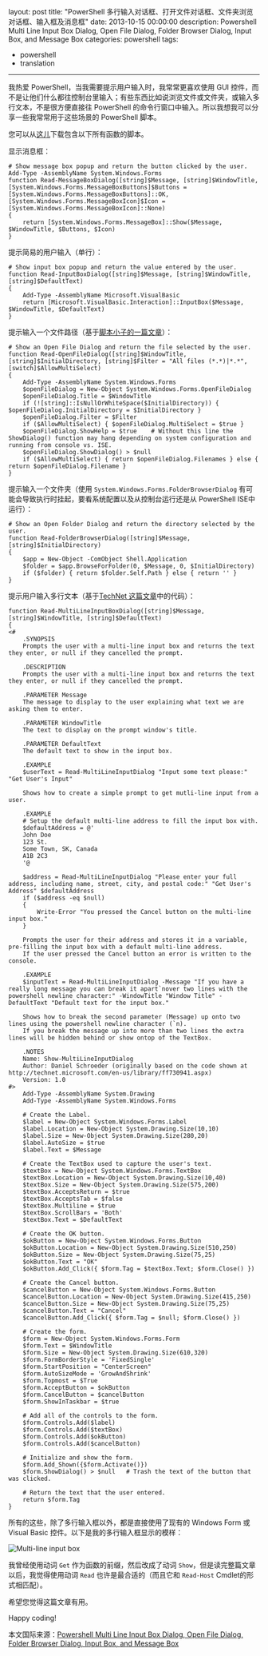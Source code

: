 ﻿layout: post
title: "PowerShell 多行输入对话框、打开文件对话框、文件夹浏览对话框、输入框及消息框"
date: 2013-10-15 00:00:00
description: Powershell Multi Line Input Box Dialog, Open File Dialog, Folder Browser Dialog, Input Box, and Message Box
categories: powershell
tags:
- powershell
- translation
---
我热爱 PowerShell，当我需要提示用户输入时，我常常更喜欢使用 GUI 控件，而不是让他们什么都往控制台里输入；有些东西比如说浏览文件或文件夹，或输入多行文本，不是很方便直接往 PowerShell 的命令行窗口中输入。所以我想我可以分享一些我常常用于这些场景的 PowerShell 脚本。

您可以从[这儿][1]下载包含以下所有函数的脚本。

显示消息框：

	# Show message box popup and return the button clicked by the user.
	Add-Type -AssemblyName System.Windows.Forms
	function Read-MessageBoxDialog([string]$Message, [string]$WindowTitle, [System.Windows.Forms.MessageBoxButtons]$Buttons = [System.Windows.Forms.MessageBoxButtons]::OK, [System.Windows.Forms.MessageBoxIcon]$Icon = [System.Windows.Forms.MessageBoxIcon]::None)
	{
	    return [System.Windows.Forms.MessageBox]::Show($Message, $WindowTitle, $Buttons, $Icon)
	}

提示简易的用户输入（单行）：

	# Show input box popup and return the value entered by the user.
	function Read-InputBoxDialog([string]$Message, [string]$WindowTitle, [string]$DefaultText)
	{
	    Add-Type -AssemblyName Microsoft.VisualBasic
	    return [Microsoft.VisualBasic.Interaction]::InputBox($Message, $WindowTitle, $DefaultText)
	}

提示输入一个文件路径（基于[脚本小子的一篇文章][2]）：

	# Show an Open File Dialog and return the file selected by the user.
	function Read-OpenFileDialog([string]$WindowTitle, [string]$InitialDirectory, [string]$Filter = "All files (*.*)|*.*", [switch]$AllowMultiSelect)
	{  
	    Add-Type -AssemblyName System.Windows.Forms
	    $openFileDialog = New-Object System.Windows.Forms.OpenFileDialog
	    $openFileDialog.Title = $WindowTitle
	    if (![string]::IsNullOrWhiteSpace($InitialDirectory)) { $openFileDialog.InitialDirectory = $InitialDirectory }
	    $openFileDialog.Filter = $Filter
	    if ($AllowMultiSelect) { $openFileDialog.MultiSelect = $true }
	    $openFileDialog.ShowHelp = $true    # Without this line the ShowDialog() function may hang depending on system configuration and running from console vs. ISE.
	    $openFileDialog.ShowDialog() > $null
	    if ($AllowMultiSelect) { return $openFileDialog.Filenames } else { return $openFileDialog.Filename }
	}

提示输入一个文件夹（使用 `System.Windows.Forms.FolderBrowserDialog` 有可能会导致执行时挂起，要看系统配置以及从控制台运行还是从 PowerShell ISE中运行）：

	# Show an Open Folder Dialog and return the directory selected by the user.
	function Read-FolderBrowserDialog([string]$Message, [string]$InitialDirectory)
	{
	    $app = New-Object -ComObject Shell.Application
	    $folder = $app.BrowseForFolder(0, $Message, 0, $InitialDirectory)
	    if ($folder) { return $folder.Self.Path } else { return '' }
	}

提示用户输入多行文本（基于[TechNet 这篇文章][3]中的代码）：

	function Read-MultiLineInputBoxDialog([string]$Message, [string]$WindowTitle, [string]$DefaultText)
	{
	<#
	    .SYNOPSIS
	    Prompts the user with a multi-line input box and returns the text they enter, or null if they cancelled the prompt.
	     
	    .DESCRIPTION
	    Prompts the user with a multi-line input box and returns the text they enter, or null if they cancelled the prompt.
	     
	    .PARAMETER Message
	    The message to display to the user explaining what text we are asking them to enter.
	     
	    .PARAMETER WindowTitle
	    The text to display on the prompt window's title.
	     
	    .PARAMETER DefaultText
	    The default text to show in the input box.
	     
	    .EXAMPLE
	    $userText = Read-MultiLineInputDialog "Input some text please:" "Get User's Input"
	     
	    Shows how to create a simple prompt to get mutli-line input from a user.
	     
	    .EXAMPLE
	    # Setup the default multi-line address to fill the input box with.
	    $defaultAddress = @'
	    John Doe
	    123 St.
	    Some Town, SK, Canada
	    A1B 2C3
	    '@
	     
	    $address = Read-MultiLineInputDialog "Please enter your full address, including name, street, city, and postal code:" "Get User's Address" $defaultAddress
	    if ($address -eq $null)
	    {
	        Write-Error "You pressed the Cancel button on the multi-line input box."
	    }
	     
	    Prompts the user for their address and stores it in a variable, pre-filling the input box with a default multi-line address.
	    If the user pressed the Cancel button an error is written to the console.
	     
	    .EXAMPLE
	    $inputText = Read-MultiLineInputDialog -Message "If you have a really long message you can break it apart`nover two lines with the powershell newline character:" -WindowTitle "Window Title" -DefaultText "Default text for the input box."
	     
	    Shows how to break the second parameter (Message) up onto two lines using the powershell newline character (`n).
	    If you break the message up into more than two lines the extra lines will be hidden behind or show ontop of the TextBox.
	     
	    .NOTES
	    Name: Show-MultiLineInputDialog
	    Author: Daniel Schroeder (originally based on the code shown at http://technet.microsoft.com/en-us/library/ff730941.aspx)
	    Version: 1.0
	#>
	    Add-Type -AssemblyName System.Drawing
	    Add-Type -AssemblyName System.Windows.Forms
	     
	    # Create the Label.
	    $label = New-Object System.Windows.Forms.Label
	    $label.Location = New-Object System.Drawing.Size(10,10) 
	    $label.Size = New-Object System.Drawing.Size(280,20)
	    $label.AutoSize = $true
	    $label.Text = $Message
	     
	    # Create the TextBox used to capture the user's text.
	    $textBox = New-Object System.Windows.Forms.TextBox 
	    $textBox.Location = New-Object System.Drawing.Size(10,40) 
	    $textBox.Size = New-Object System.Drawing.Size(575,200)
	    $textBox.AcceptsReturn = $true
	    $textBox.AcceptsTab = $false
	    $textBox.Multiline = $true
	    $textBox.ScrollBars = 'Both'
	    $textBox.Text = $DefaultText
	     
	    # Create the OK button.
	    $okButton = New-Object System.Windows.Forms.Button
	    $okButton.Location = New-Object System.Drawing.Size(510,250)
	    $okButton.Size = New-Object System.Drawing.Size(75,25)
	    $okButton.Text = "OK"
	    $okButton.Add_Click({ $form.Tag = $textBox.Text; $form.Close() })
	     
	    # Create the Cancel button.
	    $cancelButton = New-Object System.Windows.Forms.Button
	    $cancelButton.Location = New-Object System.Drawing.Size(415,250)
	    $cancelButton.Size = New-Object System.Drawing.Size(75,25)
	    $cancelButton.Text = "Cancel"
	    $cancelButton.Add_Click({ $form.Tag = $null; $form.Close() })
	     
	    # Create the form.
	    $form = New-Object System.Windows.Forms.Form 
	    $form.Text = $WindowTitle
	    $form.Size = New-Object System.Drawing.Size(610,320)
	    $form.FormBorderStyle = 'FixedSingle'
	    $form.StartPosition = "CenterScreen"
	    $form.AutoSizeMode = 'GrowAndShrink'
	    $form.Topmost = $True
	    $form.AcceptButton = $okButton
	    $form.CancelButton = $cancelButton
	    $form.ShowInTaskbar = $true
	     
	    # Add all of the controls to the form.
	    $form.Controls.Add($label)
	    $form.Controls.Add($textBox)
	    $form.Controls.Add($okButton)
	    $form.Controls.Add($cancelButton)
	     
	    # Initialize and show the form.
	    $form.Add_Shown({$form.Activate()})
	    $form.ShowDialog() > $null   # Trash the text of the button that was clicked.
	     
	    # Return the text that the user entered.
	    return $form.Tag
	}

所有的这些，除了多行输入框以外，都是直接使用了现有的 Windows Form 或 Visual Basic 控件。以下是我的多行输入框显示的模样：

![Multi-line input box](/img/2013-10-15-powershell-multi-line-input-box-dialog-open-file-dialog-folder-browser-dialog-input-box-and-message-box-001.png)

我曾经使用动词 `Get` 作为函数的前缀，然后改成了动词 `Show`，但是读完整篇文章以后，我觉得使用动词 `Read` 也许是最合适的（而且它和 `Read-Host` Cmdlet的形式相匹配）。

希望您觉得这篇文章有用。

Happy coding!

[1]: /download/PowerShellGuiFunctions.ps1 "PowerShellGuiFunctions.ps1"
<!--more-->
[2]: http://blogs.technet.com/b/heyscriptingguy/archive/2009/09/01/hey-scripting-guy-september-1.aspx "Hey, Scripting Guy! Can I Open a File Dialog Box with Windows PowerShell?"
[3]: http://technet.microsoft.com/en-us/library/ff730941.aspx "Windows PowerShell Tip of the Week"

本文国际来源：[Powershell Multi Line Input Box Dialog, Open File Dialog, Folder Browser Dialog, Input Box, and Message Box](http://blog.danskingdom.com/powershell-multi-line-input-box-dialog-open-file-dialog-folder-browser-dialog-input-box-and-message-box/)

